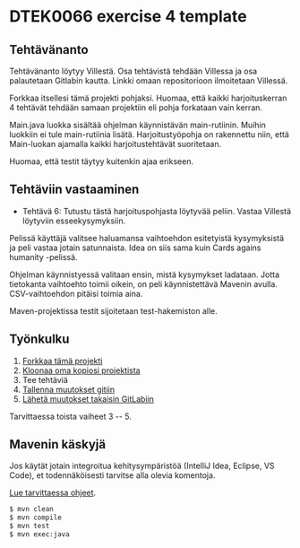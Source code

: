 # DTEK0066 exercise 4 template

## Tehtävänanto

Tehtävänanto löytyy Villestä. Osa tehtävistä tehdään Villessa ja osa palautetaan Gitlabin kautta. Linkki omaan repositorioon ilmoitetaan Villessä. 

Forkkaa itsellesi tämä projekti pohjaksi. Huomaa, että kaikki harjoituskerran 4 tehtävät tehdään samaan projektiin eli pohja forkataan vain kerran.

Main.java luokka sisältää ohjelman käynnistävän main-rutiinin. Muihin luokkiin ei tule main-rutiinia lisätä. Harjoitustyöpohja on rakennettu niin, 
että Main-luokan ajamalla kaikki harjoitustehtävät suoritetaan. 

Huomaa, että testit täytyy kuitenkin ajaa erikseen. 

## Tehtäviin vastaaminen

- Tehtävä 6: Tutustu tästä harjoituspohjasta löytyvää peliin. Vastaa Villestä löytyviin esseekysymyksiin.

Pelissä käyttäjä valitsee haluamansa vaihtoehdon esitetyistä kysymyksistä ja peli vastaa jotain
satunnaista. Idea on siis sama kuin Cards agains humanity -pelissä.

Ohjelman käynnistyessä valitaan ensin, mistä kysymykset ladataan. Jotta tietokanta vaihtoehto toimii oikein,
on peli käynnistettävä Mavenin avulla. CSV-vaihtoehdon pitäisi toimia aina.

Maven-projektissa testit sijoitetaan test-hakemiston alle. 

## Työnkulku

1. [Forkkaa tämä projekti](https://tech.utugit.fi/soft/tools/lectures/dtek2074/2023-fi/git/gitlab/#gitlab-projektin-forkkaus)
2. [Kloonaa oma kopiosi projektista](https://tech.utugit.fi/soft/tools/lectures/dtek2074/2023-fi/git/gitlab/#gitlab-projektin-haku-paikalliseksi)
3. Tee tehtäviä
4. [Tallenna muutokset gitiin](https://tech.utugit.fi/soft/tools/lectures/dtek2074/2023-fi/git/usage/#ty%C3%B6kopion-ja-indeksin-k%C3%A4sittely)
5. [Lähetä muutokset takaisin GitLabiin](https://tech.utugit.fi/soft/tools/lectures/dtek2074/2023-fi/git/gitlab/#paikallisen-muutoksen-l%C3%A4hett%C3%A4minen-gitlabiin)

Tarvittaessa toista vaiheet 3 -- 5.

## Mavenin käskyjä

Jos käytät jotain integroitua kehitysympäristöä (IntelliJ Idea, Eclipse, VS Code), et todennäköisesti tarvitse alla olevia komentoja. 

[Lue tarvittaessa ohjeet](https://tech.utugit.fi/soft/tools/lectures/dtek2074/2023-fi/build/basic/).

```bash
$ mvn clean
$ mvn compile
$ mvn test
$ mvn exec:java
```
